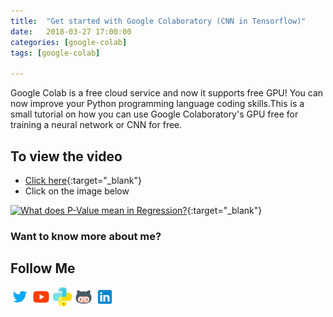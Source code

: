 ```yaml
---
title:  "Get started with Google Colaboratory (CNN in Tensorflow)"
date:   2018-03-27 17:00:00
categories: [google-colab]
tags: [google-colab]

---
```


Google Colab is a free cloud service and now it supports free GPU! You can now improve your Python programming language coding skills.This is a small tutorial on how you can use Google Colaboratory's GPU free for training a neural network or CNN for free.


## To view the video
* [Click here](https://youtu.be/4BVpzY6prJ0){:target="_blank"}
* Click on the image below

[![What does P-Value mean in Regression?](http://img.youtube.com/vi/4BVpzY6prJ0/0.jpg)](http://www.youtube.com/watch?v=4BVpzY6prJ0){:target="_blank"}

### Want to know more about me?
## Follow Me
<a href="https://twitter.com/_bhaveshbhatt" target="_blank"><img class="ai-subscribed-social-icon" src="/assets/images/tw.png" width="30"></a>
<a href="https://www.youtube.com/bhaveshbhatt8791/" target="_blank"><img class="ai-subscribed-social-icon" src="/assets/images/ytb.png" width="30"></a>
<a href="https://www.youtube.com/PythonTricks/" target="_blank"><img class="ai-subscribed-social-icon" src="/assets/images/python_logo.png" width="30"></a>
<a href="https://github.com/bhattbhavesh91" target="_blank"><img class="ai-subscribed-social-icon" src="/assets/images/gthb.png" width="30"></a>
<a href="https://www.linkedin.com/in/bhattbhavesh91/" target="_blank"><img class="ai-subscribed-social-icon" src="/assets/images/lnkdn.png" width="30"></a>
